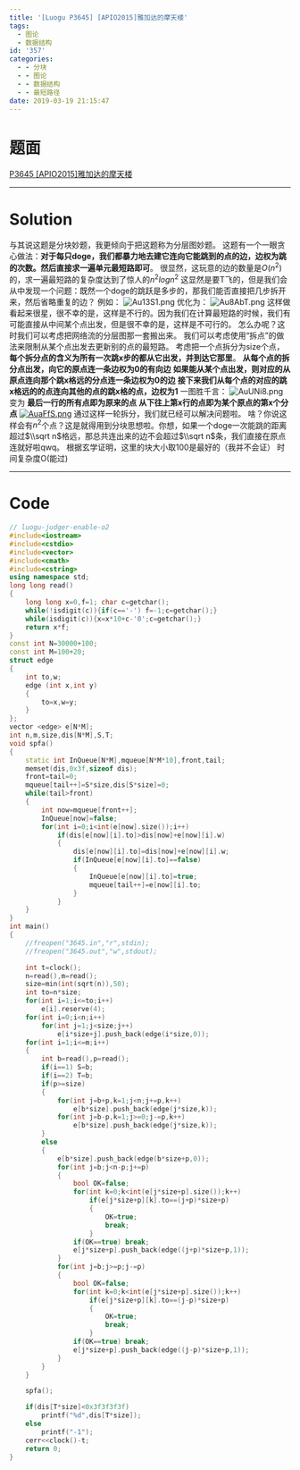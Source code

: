 ```yaml
---
title: '[Luogu P3645] [APIO2015]雅加达的摩天楼'
tags:
  - 图论
  - 数据结构
id: '357'
categories:
  - - 分块
  - - 图论
  - - 数据结构
  - - 最短路径
date: 2019-03-19 21:15:47
---
```


# 题面

[P3645 \[APIO2015\]雅加达的摩天楼](https://www.luogu.org/problemnew/show/P3645)

* * *

# Solution

与其说这题是分块妙题，我更倾向于把这题称为分层图妙题。 这题有一个一眼贪心做法：**对于每只doge，我们都暴力地去建它连向它能跳到的点的边，边权为跳的次数。然后直接求一遍单元最短路即可**。 很显然，这玩意的边的数量是$O(n^2)$的，求一遍最短路的复杂度达到了惊人的$n^2logn^2$ 这显然是要T飞的，但是我们会从中发现一个问题：既然一个doge的跳跃是多步的，那我们能否直接把几步拆开来，然后省略重复的边？ 例如： ![Au13S1.png](https://s2.ax1x.com/2019/03/19/Au13S1.png) 优化为： ![Au8AbT.png](https://s2.ax1x.com/2019/03/19/Au8AbT.png) 这样做看起来很星，很不幸的是，这样是不行的。因为我们在计算最短路的时候，我们有可能直接从中间某个点出发，但是很不幸的是，这样是不可行的。 怎么办呢？这时我们可以考虑把网络流的分层图那一套搬出来。 我们可以考虑使用“拆点”的做法来限制从某个点出发去更新别的点的最短路。 考虑把一个点拆分为size个点，**每个拆分点的含义为所有一次跳x步的都从它出发，并到达它那里**。 **从每个点的拆分点出发，向它的原点连一条边权为0的有向边** **如果能从某个点出发，则对应的从原点连向那个跳x格远的分点连一条边权为0的边** **接下来我们从每个点的对应的跳x格远的的点连向其他的点的跳x格的点，边权为1** 一图胜千言： ![AuUNi8.png](https://s2.ax1x.com/2019/03/19/AuUNi8.png) 变为 **最后一行的所有点即为原来的点** **从下往上第x行的点即为某个原点的第x个分点** [![AuaFfS.png](https://s2.ax1x.com/2019/03/19/AuaFfS.png)](https://imgchr.com/i/AuaFfS) 通过这样一轮拆分，我们就已经可以解决问题啦。 啥？你说这样会有$n^2$个点？这是就得用到分块思想啦。你想，如果一个doge一次能跳的距离超过$\\sqrt n$格远，那总共连出来的边不会超过$\\sqrt n$条，我们直接在原点连就好啦qwq。 根据玄学证明，这里的块大小取100是最好的（我并不会证） 时间复杂度O(能过)

* * *

# Code

```cpp
// luogu-judger-enable-o2
#include<iostream>
#include<cstdio>
#include<vector>
#include<cmath>
#include<cstring>
using namespace std;
long long read()
{
    long long x=0,f=1; char c=getchar();
    while(!isdigit(c)){if(c=='-') f=-1;c=getchar();}
    while(isdigit(c)){x=x*10+c-'0';c=getchar();}
    return x*f;
}
const int N=30000+100;
const int M=100+20;
struct edge
{
    int to,w;
    edge (int x,int y)
    {
        to=x,w=y;
    }
};
vector <edge> e[N*M];
int n,m,size,dis[N*M],S,T;
void spfa()
{
    static int InQueue[N*M],mqueue[N*M*10],front,tail;
    memset(dis,0x3f,sizeof dis);
    front=tail=0;
    mqueue[tail++]=S*size,dis[S*size]=0;
    while(tail>front)
    {
        int now=mqueue[front++];
        InQueue[now]=false;
        for(int i=0;i<int(e[now].size());i++)
            if(dis[e[now][i].to]>dis[now]+e[now][i].w)
            {
                dis[e[now][i].to]=dis[now]+e[now][i].w;
                if(InQueue[e[now][i].to]==false)
                {
                    InQueue[e[now][i].to]=true;
                    mqueue[tail++]=e[now][i].to;
                }
            }
    }
}
int main()
{
    //freopen("3645.in","r",stdin);
    //freopen("3645.out","w",stdout);

    int t=clock();
    n=read(),m=read();
    size=min(int(sqrt(n)),50);
    int to=n*size;
    for(int i=1;i<=to;i++)
        e[i].reserve(4);
    for(int i=0;i<n;i++)
        for(int j=1;j<size;j++)
            e[i*size+j].push_back(edge(i*size,0));
    for(int i=1;i<=m;i++)
    {
        int b=read(),p=read();
        if(i==1) S=b;
        if(i==2) T=b;
        if(p>=size)
        {
            for(int j=b+p,k=1;j<n;j+=p,k++)
                e[b*size].push_back(edge(j*size,k));
            for(int j=b-p,k=1;j>=0;j-=p,k++)
                e[b*size].push_back(edge(j*size,k));
        }
        else
        {
            e[b*size].push_back(edge(b*size+p,0));
            for(int j=b;j<n-p;j+=p)
            {
                bool OK=false;
                for(int k=0;k<int(e[j*size+p].size());k++)
                    if(e[j*size+p][k].to==(j+p)*size+p)
                    {
                        OK=true;
                        break;
                    }
                if(OK==true) break;
                e[j*size+p].push_back(edge((j+p)*size+p,1));
            }
            for(int j=b;j>=p;j-=p)
            {
                bool OK=false;
                for(int k=0;k<int(e[j*size+p].size());k++)
                    if(e[j*size+p][k].to==(j-p)*size+p)
                    {
                        OK=true;
                        break;
                    }
                if(OK==true) break;
                e[j*size+p].push_back(edge((j-p)*size+p,1));
            }
        }
    }

    spfa();

    if(dis[T*size]<0x3f3f3f3f)
        printf("%d",dis[T*size]);
    else
        printf("-1");
    cerr<<clock()-t;
    return 0;
}

```